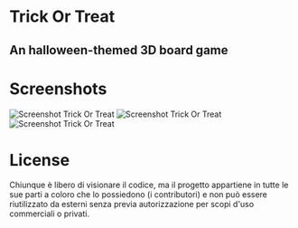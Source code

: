 # Trick Or Treat
## An halloween-themed 3D board game

# Screenshots

![Screenshot Trick Or Treat][screen1]
![Screenshot Trick Or Treat][screen2]
![Screenshot Trick Or Treat][screen3]

[screen1]: https://i.imgur.com/uZdnpWs.png
[screen2]: https://i.imgur.com/Wd6Yd58.png
[screen3]: https://i.imgur.com/0hkJkYt.png

# License

Chiunque è libero di visionare il codice, ma il progetto appartiene in tutte le sue parti a coloro che lo possiedono (i contributori) e non può essere riutilizzato da esterni senza previa autorizzazione per scopi d'uso commerciali o privati.
